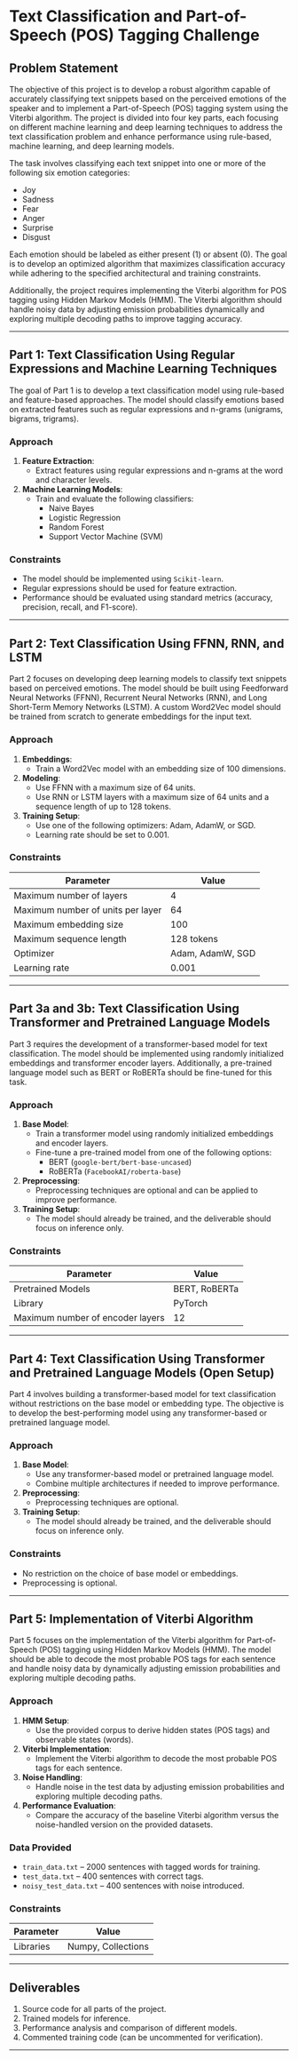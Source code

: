 # **Text Classification and Part-of-Speech (POS) Tagging Challenge**  

## **Problem Statement**  
The objective of this project is to develop a robust algorithm capable of accurately classifying text snippets based on the perceived emotions of the speaker and to implement a Part-of-Speech (POS) tagging system using the Viterbi algorithm. The project is divided into four key parts, each focusing on different machine learning and deep learning techniques to address the text classification problem and enhance performance using rule-based, machine learning, and deep learning models.  

The task involves classifying each text snippet into one or more of the following six emotion categories:  
- Joy  
- Sadness  
- Fear  
- Anger  
- Surprise  
- Disgust  

Each emotion should be labeled as either present (1) or absent (0). The goal is to develop an optimized algorithm that maximizes classification accuracy while adhering to the specified architectural and training constraints.  

Additionally, the project requires implementing the Viterbi algorithm for POS tagging using Hidden Markov Models (HMM). The Viterbi algorithm should handle noisy data by adjusting emission probabilities dynamically and exploring multiple decoding paths to improve tagging accuracy.   

---

## **Part 1: Text Classification Using Regular Expressions and Machine Learning Techniques**  
The goal of Part 1 is to develop a text classification model using rule-based and feature-based approaches. The model should classify emotions based on extracted features such as regular expressions and n-grams (unigrams, bigrams, trigrams).  

### **Approach**  
1. **Feature Extraction**:  
   - Extract features using regular expressions and n-grams at the word and character levels.  
2. **Machine Learning Models**:  
   - Train and evaluate the following classifiers:  
     - Naive Bayes  
     - Logistic Regression  
     - Random Forest  
     - Support Vector Machine (SVM)  

### **Constraints**  
- The model should be implemented using `Scikit-learn`.  
- Regular expressions should be used for feature extraction.  
- Performance should be evaluated using standard metrics (accuracy, precision, recall, and F1-score).  

---

## **Part 2: Text Classification Using FFNN, RNN, and LSTM**  
Part 2 focuses on developing deep learning models to classify text snippets based on perceived emotions. The model should be built using Feedforward Neural Networks (FFNN), Recurrent Neural Networks (RNN), and Long Short-Term Memory Networks (LSTM). A custom Word2Vec model should be trained from scratch to generate embeddings for the input text.  

### **Approach**  
1. **Embeddings**:  
   - Train a Word2Vec model with an embedding size of 100 dimensions.  
2. **Modeling**:  
   - Use FFNN with a maximum size of 64 units.  
   - Use RNN or LSTM layers with a maximum size of 64 units and a sequence length of up to 128 tokens.  
3. **Training Setup**:  
   - Use one of the following optimizers: Adam, AdamW, or SGD.  
   - Learning rate should be set to 0.001.  

### **Constraints**  
| Parameter | Value |  
|-----------|-------|  
| Maximum number of layers | 4 |  
| Maximum number of units per layer | 64 |  
| Maximum embedding size | 100 |  
| Maximum sequence length | 128 tokens |  
| Optimizer | Adam, AdamW, SGD |  
| Learning rate | 0.001 |  

---

## **Part 3a and 3b: Text Classification Using Transformer and Pretrained Language Models**  
Part 3 requires the development of a transformer-based model for text classification. The model should be implemented using randomly initialized embeddings and transformer encoder layers. Additionally, a pre-trained language model such as BERT or RoBERTa should be fine-tuned for this task.  

### **Approach**  
1. **Base Model**:  
   - Train a transformer model using randomly initialized embeddings and encoder layers.  
   - Fine-tune a pre-trained model from one of the following options:  
     - BERT (`google-bert/bert-base-uncased`)  
     - RoBERTa (`FacebookAI/roberta-base`)  
2. **Preprocessing**:  
   - Preprocessing techniques are optional and can be applied to improve performance.  
3. **Training Setup**:  
   - The model should already be trained, and the deliverable should focus on inference only.  

### **Constraints**  
| Parameter | Value |  
|-----------|-------|  
| Pretrained Models | BERT, RoBERTa |  
| Library | PyTorch |  
| Maximum number of encoder layers | 12 |  

---

## **Part 4: Text Classification Using Transformer and Pretrained Language Models (Open Setup)**  
Part 4 involves building a transformer-based model for text classification without restrictions on the base model or embedding type. The objective is to develop the best-performing model using any transformer-based or pretrained language model.   

### **Approach**  
1. **Base Model**:  
   - Use any transformer-based model or pretrained language model.  
   - Combine multiple architectures if needed to improve performance.  
2. **Preprocessing**:  
   - Preprocessing techniques are optional.  
3. **Training Setup**:  
   - The model should already be trained, and the deliverable should focus on inference only.  

### **Constraints**  
- No restriction on the choice of base model or embeddings.  
- Preprocessing is optional.  

---

## **Part 5: Implementation of Viterbi Algorithm**  
Part 5 focuses on the implementation of the Viterbi algorithm for Part-of-Speech (POS) tagging using Hidden Markov Models (HMM). The model should be able to decode the most probable POS tags for each sentence and handle noisy data by dynamically adjusting emission probabilities and exploring multiple decoding paths.  

### **Approach**  
1. **HMM Setup**:  
   - Use the provided corpus to derive hidden states (POS tags) and observable states (words).  
2. **Viterbi Implementation**:  
   - Implement the Viterbi algorithm to decode the most probable POS tags for each sentence.  
3. **Noise Handling**:  
   - Handle noise in the test data by adjusting emission probabilities and exploring multiple decoding paths.  
4. **Performance Evaluation**:  
   - Compare the accuracy of the baseline Viterbi algorithm versus the noise-handled version on the provided datasets.  

### **Data Provided**  
- `train_data.txt` – 2000 sentences with tagged words for training.  
- `test_data.txt` – 400 sentences with correct tags.  
- `noisy_test_data.txt` – 400 sentences with noise introduced.  

### **Constraints**  
| Parameter | Value |  
|-----------|-------|  
| Libraries | Numpy, Collections |  

---

## **Deliverables**  
1. Source code for all parts of the project.  
2. Trained models for inference.  
3. Performance analysis and comparison of different models.  
4. Commented training code (can be uncommented for verification).  

---
